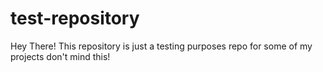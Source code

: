 # test-repository

Hey There! This repository is just a testing purposes repo for some of my projects don't mind this!

